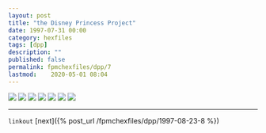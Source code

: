 ```yaml
---
layout: post
title: "the Disney Princess Project"
date: 1997-07-31 00:00
category: hexfiles
tags: [dpp]
description: ""
published: false
permalink: fpmchexfiles/dpp/7
lastmod:	2020-05-01 08:04
---
```


<img src="{{ site.url }}/assets/img/dpp-01.jpg" maxwidth="1000" />

<img src="{{ site.url }}/assets/img/dpp-02.jpg" maxwidth="1000" />

<img src="{{ site.url }}/assets/img/dpp-03.jpg" maxwidth="1000" />

<img src="{{ site.url }}/assets/img/dpp-04.jpg" maxwidth="1000" />

<img src="{{ site.url }}/assets/img/dpp-05.jpg" maxwidth="1000" />

<img src="{{ site.url }}/assets/img/dpp-06.jpg" maxwidth="1000" />

<img src="{{ site.url }}/assets/img/dpp-07.jpg" maxwidth="1000" />


*****

`linkout`
[next]({% post_url /fpmchexfiles/dpp/1997-08-23-8 %})

